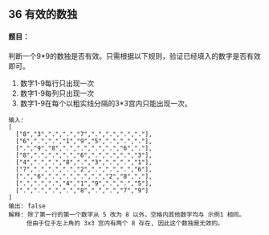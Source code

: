 ## 36 有效的数独

#### 题目：

判断一个9*9的数独是否有效。只需根据以下规则，验证已经填入的数字是否有效即可。

1. 数字1-9每行只出现一次
2. 数字1-9每列只出现一次
3. 数字1-9在每个以粗实线分隔的3*3宫内只能出现一次。

```
输入:
[
  ["8","3",".",".","7",".",".",".","."],
  ["6",".",".","1","9","5",".",".","."],
  [".","9","8",".",".",".",".","6","."],
  ["8",".",".",".","6",".",".",".","3"],
  ["4",".",".","8",".","3",".",".","1"],
  ["7",".",".",".","2",".",".",".","6"],
  [".","6",".",".",".",".","2","8","."],
  [".",".",".","4","1","9",".",".","5"],
  [".",".",".",".","8",".",".","7","9"]
]
输出: false
解释: 除了第一行的第一个数字从 5 改为 8 以外，空格内其他数字均与 示例1 相同。
     但由于位于左上角的 3x3 宫内有两个 8 存在, 因此这个数独是无效的。
```

